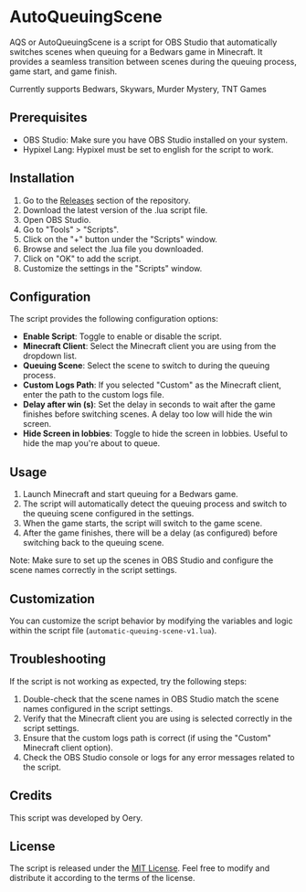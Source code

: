 # AutoQueuingScene

AQS or AutoQueuingScene is a script for OBS Studio that automatically switches scenes when queuing for a Bedwars game in Minecraft. It provides a seamless transition between scenes during the queuing process, game start, and game finish.

Currently supports Bedwars, Skywars, Murder Mystery, TNT Games

## Prerequisites

- OBS Studio: Make sure you have OBS Studio installed on your system.
- Hypixel Lang: Hypixel must be set to english for the script to work.

## Installation

1. Go to the [Releases](https://github.com/oery/automatic-queuing-scene/releases) section of the repository.
2. Download the latest version of the .lua script file.
3. Open OBS Studio.
4. Go to "Tools" > "Scripts".
5. Click on the "+" button under the "Scripts" window.
6. Browse and select the .lua file you downloaded.
7. Click on "OK" to add the script.
8. Customize the settings in the "Scripts" window.

## Configuration

The script provides the following configuration options:

- **Enable Script**: Toggle to enable or disable the script.
- **Minecraft Client**: Select the Minecraft client you are using from the dropdown list.
- **Queuing Scene**: Select the scene to switch to during the queuing process.
- **Custom Logs Path**: If you selected "Custom" as the Minecraft client, enter the path to the custom logs file.
- **Delay after win (s)**: Set the delay in seconds to wait after the game finishes before switching scenes. A delay too low will hide the win screen.
- **Hide Screen in lobbies**: Toggle to hide the screen in lobbies. Useful to hide the map you're about to queue.

## Usage

1. Launch Minecraft and start queuing for a Bedwars game.
2. The script will automatically detect the queuing process and switch to the queuing scene configured in the settings.
3. When the game starts, the script will switch to the game scene.
4. After the game finishes, there will be a delay (as configured) before switching back to the queuing scene.

Note: Make sure to set up the scenes in OBS Studio and configure the scene names correctly in the script settings.

## Customization

You can customize the script behavior by modifying the variables and logic within the script file (`automatic-queuing-scene-v1.lua`).

## Troubleshooting

If the script is not working as expected, try the following steps:

1. Double-check that the scene names in OBS Studio match the scene names configured in the script settings.
2. Verify that the Minecraft client you are using is selected correctly in the script settings.
3. Ensure that the custom logs path is correct (if using the "Custom" Minecraft client option).
4. Check the OBS Studio console or logs for any error messages related to the script.

## Credits

This script was developed by Oery.

## License

The script is released under the [MIT License](LICENSE). Feel free to modify and distribute it according to the terms of the license.
